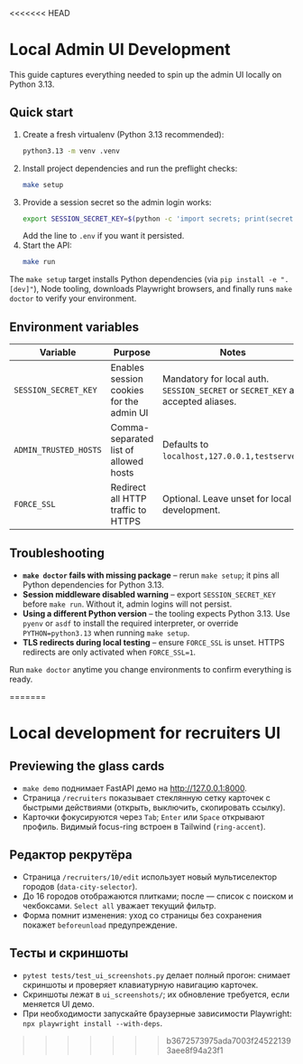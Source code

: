 <<<<<<< HEAD
# Local Admin UI Development

This guide captures everything needed to spin up the admin UI locally on Python&nbsp;3.13.

## Quick start

1. Create a fresh virtualenv (Python&nbsp;3.13 recommended):
   ```bash
   python3.13 -m venv .venv
   ```
2. Install project dependencies and run the preflight checks:
   ```bash
   make setup
   ```
3. Provide a session secret so the admin login works:
   ```bash
   export SESSION_SECRET_KEY=$(python -c 'import secrets; print(secrets.token_urlsafe(48))')
   ```
   Add the line to `.env` if you want it persisted.
4. Start the API:
   ```bash
   make run
   ```

The `make setup` target installs Python dependencies (via `pip install -e ".[dev]"`), Node tooling, downloads Playwright browsers, and finally runs `make doctor` to verify your environment.

## Environment variables

| Variable | Purpose | Notes |
| --- | --- | --- |
| `SESSION_SECRET_KEY` | Enables session cookies for the admin UI | Mandatory for local auth. `SESSION_SECRET` or `SECRET_KEY` are accepted aliases. |
| `ADMIN_TRUSTED_HOSTS` | Comma-separated list of allowed hosts | Defaults to `localhost,127.0.0.1,testserver`. |
| `FORCE_SSL` | Redirect all HTTP traffic to HTTPS | Optional. Leave unset for local development. |

## Troubleshooting

- **`make doctor` fails with missing package** – rerun `make setup`; it pins all Python dependencies for Python&nbsp;3.13.
- **Session middleware disabled warning** – export `SESSION_SECRET_KEY` before `make run`. Without it, admin logins will not persist.
- **Using a different Python version** – the tooling expects Python&nbsp;3.13. Use `pyenv` or `asdf` to install the required interpreter, or override `PYTHON=python3.13` when running `make setup`.
- **TLS redirects during local testing** – ensure `FORCE_SSL` is unset. HTTPS redirects are only activated when `FORCE_SSL=1`.

Run `make doctor` anytime you change environments to confirm everything is ready.

=======
# Local development for recruiters UI

## Previewing the glass cards
- `make demo` поднимает FastAPI демо на http://127.0.0.1:8000.
- Страница `/recruiters` показывает стеклянную сетку карточек с быстрыми действиями (открыть, выключить, скопировать ссылку).
- Карточки фокусируются через `Tab`; `Enter` или `Space` открывают профиль. Видимый focus-ring встроен в Tailwind (`ring-accent`).

## Редактор рекрутёра
- Страница `/recruiters/10/edit` использует новый мультиселектор городов (`data-city-selector`).
- До 16 городов отображаются плитками; после — список с поиском и чекбоксами. `Select all` уважает текущий фильтр.
- Форма помнит изменения: уход со страницы без сохранения покажет `beforeunload` предупреждение.

## Тесты и скриншоты
- `pytest tests/test_ui_screenshots.py` делает полный прогон: снимает скриншоты и проверяет клавиатурную навигацию карточек.
- Скриншоты лежат в `ui_screenshots/`; их обновление требуется, если меняется UI демо.
- При необходимости запускайте браузерные зависимости Playwright: `npx playwright install --with-deps`.
>>>>>>> b3672573975ada7003f245221393aee8f94a23f1
